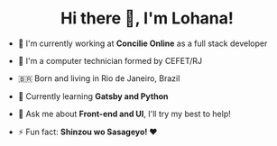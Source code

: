 <h1 align="center">Hi there 👋, I'm Lohana!</h1>
<!-- <h3 align="center">you can call me Loh</h3> -->

- 💼 I'm currently working at **Concilie Online** as a full stack developer

- 📝 I'm a computer technician formed by CEFET/RJ

- 🇧🇷 Born and living in Rio de Janeiro, Brazil

- 🌱 Currently learning **Gatsby and Python**

- 💬 Ask me about **Front-end and UI**, I'll try my best to help!

- ⚡ Fun fact: **Shinzou wo Sasageyo! ❤**

<!--
<p align="center">
    <a href="https://www.linkedin.com/in/heyloh/"><img src="https://img.shields.io/badge/heyloh%20-%230077B5.svg?&style=for-the-badge&logo=linkedin&logoColor=white"/></a>
    <a href="https://twitter.com/heeeloh"><img src="https://img.shields.io/badge/heeeloh%20-%231DA1F2.svg?&style=for-the-badge&logo=Twitter&logoColor=white"/></a>
</p>

<center>
    <table align="center">
      <tr>
          <td>
              <img width="440px" align="center" src="https://github-readme-stats.vercel.app/api?username=heyloh&count_private=true&hide_border=true&show_icons=true" />
          </td>
      </tr>  
    </table>
</center>
-->

